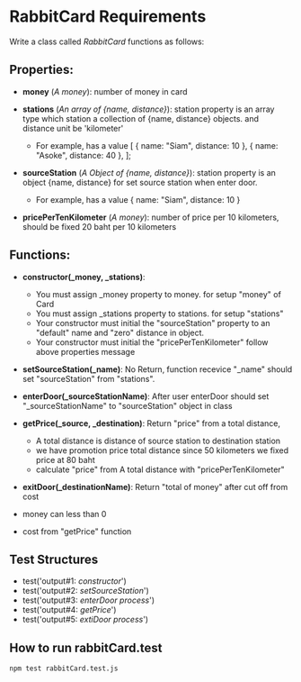 # RabbitCard Requirements

Write a class called _RabbitCard_ functions as follows:

## Properties:
- **money** (_A money_): number of money in card
- **stations** (_An array of {name, distance}_): station property is an array type which station a collection of {name, distance} objects. and distance unit be 'kilometer'
  - For example,  has a value [
    { name: "Siam", distance: 10 },
    { name: "Asoke", distance: 40 },
  ];

- **sourceStation** (_A Object of {name, distance}_): station property is an object {name, distance} for set source station when enter door.
  - For example,  has a value 
    { name: "Siam", distance: 10 }

- **pricePerTenKilometer** (_A money_): number of price per 10 kilometers, should be fixed 20 baht per 10 kilometers



## Functions:

- **constructor(_money, _stations)**: 
  - You must assign _money property to money. for setup "money" of Card
  - You must assign _stations property to stations. for setup "stations"
  - Your constructor must initial the "sourceStation" property to an "default" name and "zero" distance in object.
  - Your constructor must initial the "pricePerTenKilometer" follow above properties message


- **setSourceStation(_name)**: No Return, function recevice "_name" should set "sourceStation" from "stations". 

- **enterDoor(_sourceStationName)**: After user enterDoor should set "_sourceStationName" to  "sourceStation" object in class


- **getPrice(_source, _destination)**: Return "price" from a total distance, 
  - A total distance is distance of source station to destination station
  - we have promotion price total distance since 50 kilometers we fixed price at 80 baht
  - calculate "price" from A total distance with "pricePerTenKilometer" 

- **exitDoor(_destinationName)**: Return "total of money" after cut off from cost  
- money can less than 0 
- cost from "getPrice" function



## Test Structures

- test('output#1: _constructor_')
- test('output#2: _setSourceStation_')
- test('output#3: _enterDoor process_')
- test('output#4: _getPrice_')
- test('output#5: _extiDoor process_')


## How to run rabbitCard.test
```
npm test rabbitCard.test.js
```